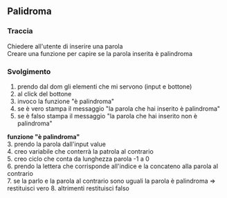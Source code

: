 ## Palidroma
### Traccia

Chiedere all'utente di inserire una parola  
Creare una funzione per capire se la parola inserita è palindroma  

### Svolgimento

1. prendo dal dom gli elementi che mi servono (input e bottone)
2. al click del bottone
3. invoco la funzione "è palindroma"
4. se è vero stampa il messaggio "la parola che hai inserito è palindroma"
5. se è falso stampa il messaggio "la parola che hai inserito non è palindroma"



**funzione "è palindroma"**  
3. prendo la parola dall'input value   
4. creo variabile che conterrà la patrola al contrario  
5. creo ciclo che conta da lunghezza parola -1 a 0  
6. prendo la lettera che corrisponde all'indice e la concateno alla parola al contrario  
7. se la parlo e la parola al contrario sono uguali la parola è palindroma => restituisci vero
8. altrimenti restituisci falso

